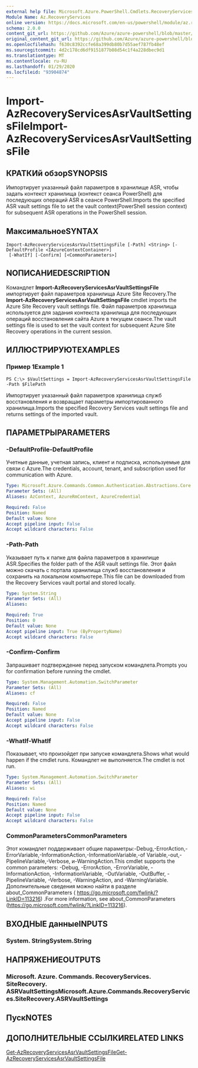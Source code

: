 ```yaml
---
external help file: Microsoft.Azure.PowerShell.Cmdlets.RecoveryServices.SiteRecovery.dll-Help.xml
Module Name: Az.RecoveryServices
online version: https://docs.microsoft.com/en-us/powershell/module/az.recoveryservices/import-azrecoveryservicesasrvaultsettingsfile
schema: 2.0.0
content_git_url: https://github.com/Azure/azure-powershell/blob/master/src/RecoveryServices/RecoveryServices/help/Import-AzRecoveryServicesAsrVaultSettingsFile.md
original_content_git_url: https://github.com/Azure/azure-powershell/blob/master/src/RecoveryServices/RecoveryServices/help/Import-AzRecoveryServicesAsrVaultSettingsFile.md
ms.openlocfilehash: f630c8392ccfe68a399db80b7d55aef787fb48ef
ms.sourcegitcommit: 4d2c178cd6df9151877b08d54c1f4a228dbec9d1
ms.translationtype: MT
ms.contentlocale: ru-RU
ms.lasthandoff: 01/29/2020
ms.locfileid: "93904874"
---
```

# <span data-ttu-id="7a609-101">Import-AzRecoveryServicesAsrVaultSettingsFile</span><span class="sxs-lookup"><span data-stu-id="7a609-101">Import-AzRecoveryServicesAsrVaultSettingsFile</span></span>

## <span data-ttu-id="7a609-102">КРАТКИй обзор</span><span class="sxs-lookup"><span data-stu-id="7a609-102">SYNOPSIS</span></span>
<span data-ttu-id="7a609-103">Импортирует указанный файл параметров в хранилище ASR, чтобы задать контекст хранилища (контекст сеанса PowerShell) для последующих операций ASR в сеансе PowerShell.</span><span class="sxs-lookup"><span data-stu-id="7a609-103">Imports the specified ASR vault settings file to set the vault context(PowerShell session context) for subsequent ASR operations in the PowerShell session.</span></span> 

## <span data-ttu-id="7a609-104">Максимальное</span><span class="sxs-lookup"><span data-stu-id="7a609-104">SYNTAX</span></span>

```
Import-AzRecoveryServicesAsrVaultSettingsFile [-Path] <String> [-DefaultProfile <IAzureContextContainer>]
 [-WhatIf] [-Confirm] [<CommonParameters>]
```

## <span data-ttu-id="7a609-105">NОПИСАНИЕ</span><span class="sxs-lookup"><span data-stu-id="7a609-105">DESCRIPTION</span></span>
<span data-ttu-id="7a609-106">Командлет **Import-AzRecoveryServicesAsrVaultSettingsFile** импортирует файл параметров хранилища Azure Site Recovery.</span><span class="sxs-lookup"><span data-stu-id="7a609-106">The **Import-AzRecoveryServicesAsrVaultSettingsFile** cmdlet imports the Azure Site Recovery vault settings file.</span></span> <span data-ttu-id="7a609-107">Файл параметров хранилища используется для задания контекста хранилища для последующих операций восстановления сайта Azure в текущем сеансе.</span><span class="sxs-lookup"><span data-stu-id="7a609-107">The vault settings file is used to set the vault context for subsequent Azure Site Recovery operations in the current session.</span></span>

## <span data-ttu-id="7a609-108">ИЛЛЮСТРИРУЮТ</span><span class="sxs-lookup"><span data-stu-id="7a609-108">EXAMPLES</span></span>

### <span data-ttu-id="7a609-109">Пример 1</span><span class="sxs-lookup"><span data-stu-id="7a609-109">Example 1</span></span>
```
PS C:\> $VaultSettings = Import-AzRecoveryServicesAsrVaultSettingsFile -Path $FilePath
```

<span data-ttu-id="7a609-110">Импортирует указанный файл параметров хранилища служб восстановления и возвращает параметры импортированного хранилища.</span><span class="sxs-lookup"><span data-stu-id="7a609-110">Imports the specified Recovery Services vault settings file and returns settings of the imported vault.</span></span>

## <span data-ttu-id="7a609-111">ПАРАМЕТРЫ</span><span class="sxs-lookup"><span data-stu-id="7a609-111">PARAMETERS</span></span>

### <span data-ttu-id="7a609-112">-DefaultProfile</span><span class="sxs-lookup"><span data-stu-id="7a609-112">-DefaultProfile</span></span>
<span data-ttu-id="7a609-113">Учетные данные, учетная запись, клиент и подписка, используемые для связи с Azure.</span><span class="sxs-lookup"><span data-stu-id="7a609-113">The credentials, account, tenant, and subscription used for communication with Azure.</span></span>


```yaml
Type: Microsoft.Azure.Commands.Common.Authentication.Abstractions.Core.IAzureContextContainer
Parameter Sets: (All)
Aliases: AzContext, AzureRmContext, AzureCredential

Required: False
Position: Named
Default value: None
Accept pipeline input: False
Accept wildcard characters: False
```

### <span data-ttu-id="7a609-114">-Path</span><span class="sxs-lookup"><span data-stu-id="7a609-114">-Path</span></span>
<span data-ttu-id="7a609-115">Указывает путь к папке для файла параметров в хранилище ASR.</span><span class="sxs-lookup"><span data-stu-id="7a609-115">Specifies the folder path of the ASR vault settings file.</span></span>
<span data-ttu-id="7a609-116">Этот файл можно скачать с портала хранилища служб восстановления и сохранить на локальном компьютере.</span><span class="sxs-lookup"><span data-stu-id="7a609-116">This file can be downloaded from the Recovery Services vault portal and stored locally.</span></span>

```yaml
Type: System.String
Parameter Sets: (All)
Aliases:

Required: True
Position: 0
Default value: None
Accept pipeline input: True (ByPropertyName)
Accept wildcard characters: False
```

### <span data-ttu-id="7a609-117">-Confirm</span><span class="sxs-lookup"><span data-stu-id="7a609-117">-Confirm</span></span>
<span data-ttu-id="7a609-118">Запрашивает подтверждение перед запуском командлета.</span><span class="sxs-lookup"><span data-stu-id="7a609-118">Prompts you for confirmation before running the cmdlet.</span></span>

```yaml
Type: System.Management.Automation.SwitchParameter
Parameter Sets: (All)
Aliases: cf

Required: False
Position: Named
Default value: None
Accept pipeline input: False
Accept wildcard characters: False
```

### <span data-ttu-id="7a609-119">-WhatIf</span><span class="sxs-lookup"><span data-stu-id="7a609-119">-WhatIf</span></span>
<span data-ttu-id="7a609-120">Показывает, что произойдет при запуске командлета.</span><span class="sxs-lookup"><span data-stu-id="7a609-120">Shows what would happen if the cmdlet runs.</span></span> <span data-ttu-id="7a609-121">Командлет не выполняется.</span><span class="sxs-lookup"><span data-stu-id="7a609-121">The cmdlet is not run.</span></span>

```yaml
Type: System.Management.Automation.SwitchParameter
Parameter Sets: (All)
Aliases: wi

Required: False
Position: Named
Default value: None
Accept pipeline input: False
Accept wildcard characters: False
```

### <span data-ttu-id="7a609-122">CommonParameters</span><span class="sxs-lookup"><span data-stu-id="7a609-122">CommonParameters</span></span>
<span data-ttu-id="7a609-123">Этот командлет поддерживает общие параметры:-Debug,-ErrorAction,-ErrorVariable,-InformationAction,-InformationVariable,-of Variable,-out,-PipelineVariable,-Verbose, и-WarningAction.</span><span class="sxs-lookup"><span data-stu-id="7a609-123">This cmdlet supports the common parameters: -Debug, -ErrorAction, -ErrorVariable, -InformationAction, -InformationVariable, -OutVariable, -OutBuffer, -PipelineVariable, -Verbose, -WarningAction, and -WarningVariable.</span></span> <span data-ttu-id="7a609-124">Дополнительные сведения можно найти в разделе about_CommonParameters ( https://go.microsoft.com/fwlink/?LinkID=113216) .</span><span class="sxs-lookup"><span data-stu-id="7a609-124">For more information, see about_CommonParameters (https://go.microsoft.com/fwlink/?LinkID=113216).</span></span>

## <span data-ttu-id="7a609-125">ВХОДНЫЕ данные</span><span class="sxs-lookup"><span data-stu-id="7a609-125">INPUTS</span></span>

### <span data-ttu-id="7a609-126">System. String</span><span class="sxs-lookup"><span data-stu-id="7a609-126">System.String</span></span>

## <span data-ttu-id="7a609-127">НАПРЯЖЕНИЕ</span><span class="sxs-lookup"><span data-stu-id="7a609-127">OUTPUTS</span></span>

### <span data-ttu-id="7a609-128">Microsoft. Azure. Commands. RecoveryServices. SiteRecovery. ASRVaultSettings</span><span class="sxs-lookup"><span data-stu-id="7a609-128">Microsoft.Azure.Commands.RecoveryServices.SiteRecovery.ASRVaultSettings</span></span>

## <span data-ttu-id="7a609-129">Пуск</span><span class="sxs-lookup"><span data-stu-id="7a609-129">NOTES</span></span>

## <span data-ttu-id="7a609-130">ДОПОЛНИТЕЛЬНЫЕ ССЫЛКИ</span><span class="sxs-lookup"><span data-stu-id="7a609-130">RELATED LINKS</span></span>

[<span data-ttu-id="7a609-131">Get-AzRecoveryServicesAsrVaultSettingsFile</span><span class="sxs-lookup"><span data-stu-id="7a609-131">Get-AzRecoveryServicesAsrVaultSettingsFile</span></span>](./Get-AzRecoveryServicesAsrVaultSettingsFile.md)
